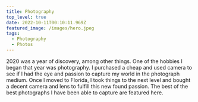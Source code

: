 ```yaml
---
title: Photography
top_level: true
date: 2022-10-11T00:10:11.969Z
featured_image: /images/hero.jpeg
tags:
  - Photography
  - Photos
---
```

2020 was a year of discovery, among other things. One of the hobbies I began that year was photography. I purchased a cheap and used camera to see if I had the eye and passion to capture my world in the photograph  medium. Once I moved to Florida, I took things to the next level and bought a decent camera and lens to fulfill this new found passion. The best of the best photographs I have been able to capture are featured here.